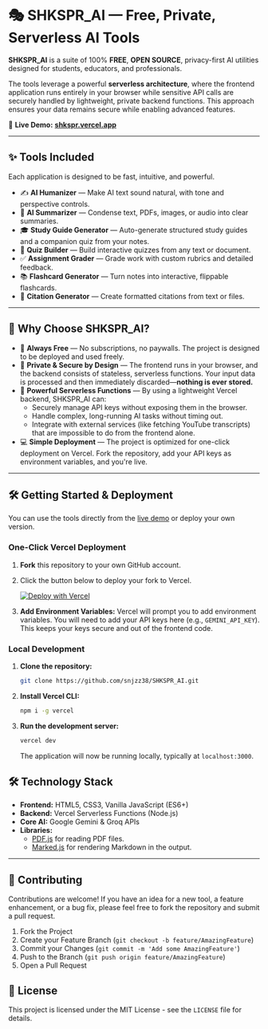 # 🎭 SHKSPR_AI — Free, Private, Serverless AI Tools

**SHKSPR_AI** is a suite of 100% **FREE**, **OPEN SOURCE**, privacy-first AI utilities designed for students, educators, and professionals.

The tools leverage a powerful **serverless architecture**, where the frontend application runs entirely in your browser while sensitive API calls are securely handled by lightweight, private backend functions. This approach ensures your data remains secure while enabling advanced features.

🔗 **Live Demo:** [**shkspr.vercel.app**](https://shkspr.vercel.app/)

---

## ✨ Tools Included

Each application is designed to be fast, intuitive, and powerful.

-   ✍️ **AI Humanizer** — Make AI text sound natural, with tone and perspective controls.
-   📝 **AI Summarizer** — Condense text, PDFs, images, or audio into clear summaries.
-   🎓 **Study Guide Generator** — Auto-generate structured study guides and a companion quiz from your notes.
-   🧠 **Quiz Builder** — Build interactive quizzes from any text or document.
-   ✅ **Assignment Grader** — Grade work with custom rubrics and detailed feedback.
-   📚 **Flashcard Generator** — Turn notes into interactive, flippable flashcards.
-   📄 **Citation Generator** — Create formatted citations from text or files.

---

## 🚀 Why Choose SHKSPR_AI?

-   🌟 **Always Free** — No subscriptions, no paywalls. The project is designed to be deployed and used freely.
-   🔐 **Private & Secure by Design** — The frontend runs in your browser, and the backend consists of stateless, serverless functions. Your input data is processed and then immediately discarded—**nothing is ever stored.**
-   🚀 **Powerful Serverless Functions** — By using a lightweight Vercel backend, SHKSPR_AI can:
    -   Securely manage API keys without exposing them in the browser.
    -   Handle complex, long-running AI tasks without timing out.
    -   Integrate with external services (like fetching YouTube transcripts) that are impossible to do from the frontend alone.
-   💻 **Simple Deployment** — The project is optimized for one-click deployment on Vercel. Fork the repository, add your API keys as environment variables, and you're live.

---

## 🛠️ Getting Started & Deployment

You can use the tools directly from the [live demo](https://shkspr.vercel.app/) or deploy your own version.

### One-Click Vercel Deployment

1.  **Fork** this repository to your own GitHub account.
2.  Click the button below to deploy your fork to Vercel.

    [![Deploy with Vercel](https://vercel.com/button)](https://vercel.com/new/clone?repository-url=https%3A%2F%2Fgithub.com%2Fsnjzz38%2FSHKSPR_AI)

3.  **Add Environment Variables:** Vercel will prompt you to add environment variables. You will need to add your API keys here (e.g., `GEMINI_API_KEY`). This keeps your keys secure and out of the frontend code.

### Local Development

1.  **Clone the repository:**
    ```bash
    git clone https://github.com/snjzz38/SHKSPR_AI.git
    ```
2.  **Install Vercel CLI:**
    ```bash
    npm i -g vercel
    ```
3.  **Run the development server:**
    ```bash
    vercel dev
    ```
    The application will now be running locally, typically at `localhost:3000`.

## 🛠️ Technology Stack

-   **Frontend:** HTML5, CSS3, Vanilla JavaScript (ES6+)
-   **Backend:** Vercel Serverless Functions (Node.js)
-   **Core AI:** Google Gemini & Groq APIs
-   **Libraries:**
    -   [PDF.js](https://mozilla.github.io/pdf.js/) for reading PDF files.
    -   [Marked.js](https://marked.js.org/) for rendering Markdown in the output.

---

## 🤝 Contributing

Contributions are welcome! If you have an idea for a new tool, a feature enhancement, or a bug fix, please feel free to fork the repository and submit a pull request.

1.  Fork the Project
2.  Create your Feature Branch (`git checkout -b feature/AmazingFeature`)
3.  Commit your Changes (`git commit -m 'Add some AmazingFeature'`)
4.  Push to the Branch (`git push origin feature/AmazingFeature`)
5.  Open a Pull Request

## 📄 License

This project is licensed under the MIT License - see the `LICENSE` file for details.
